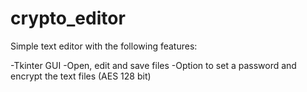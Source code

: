 # crypto_editor

Simple text editor with the following features:

-Tkinter GUI
-Open, edit and save files
-Option to set a password and encrypt the text files (AES 128 bit)
